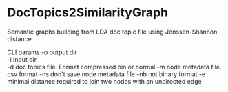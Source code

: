 # DocTopics2SimilarityGraph
Semantic graphs building from LDA doc topic file using Jenssen-Shannon distance. 

CLI params
-o output dir<br/>
-i input dir<br/>
-d doc topics file. Format compressed bin or normal
-m node metadata file. csv format
-ns don't save node metadata file
-nb not binary format
-e minimal distance required to join two nodes with an undirected edge		

